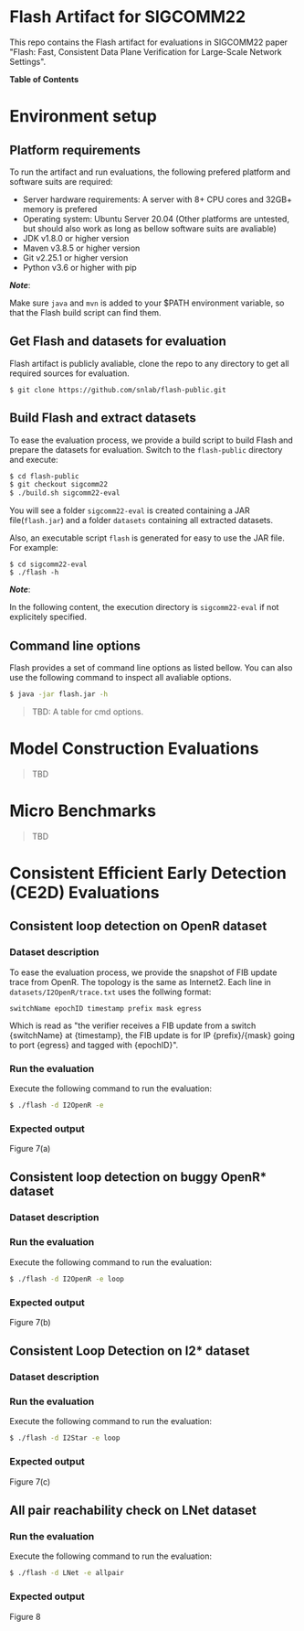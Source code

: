 # Flash Artifact for SIGCOMM22 <!-- omit in toc -->

This repo contains the Flash artifact for evaluations in SIGCOMM22 paper "Flash: Fast, Consistent Data Plane Verification for Large-Scale Network Settings".

**Table of Contents**

# Environment setup
## Platform requirements
To run the artifact and run evaluations, the following prefered platform and software suits are required:
* Server hardware requirements: A server with 8+ CPU cores and 32GB+ memory is prefered
* Operating system: Ubuntu Server 20.04 (Other platforms are untested, but should also work as long as bellow software suits are avaliable)
* JDK v1.8.0 or higher version
* Maven v3.8.5 or higher version
* Git v2.25.1 or higher version
* Python v3.6 or higher with pip

***Note***:

Make sure `java` and `mvn` is added to your $PATH environment variable, so that the Flash build script can find them.
  
## Get Flash and datasets for evaluation
Flash artifact is publicly avaliable, clone the repo to any directory to get all required sources for evaluation.
```
$ git clone https://github.com/snlab/flash-public.git
```

## Build Flash and extract datasets
To ease the evaluation process, we provide a build script to build Flash and prepare the datasets for evaluation. Switch to the `flash-public` directory and execute:
```bash
$ cd flash-public
$ git checkout sigcomm22
$ ./build.sh sigcomm22-eval
```
You will see a folder `sigcomm22-eval` is created containing a JAR file(`flash.jar`) and a folder `datasets` containing all extracted datasets. 

Also, an executable script `flash` is generated for easy to use the JAR file. For example:
```
$ cd sigcomm22-eval
$ ./flash -h
```
***Note***:

In the following content, the execution directory is `sigcomm22-eval` if not explicitely specified.

## Command line options
Flash provides a set of command line options as listed bellow. You can also use the following command to inspect all avaliable options.
```bash
$ java -jar flash.jar -h
```

> TBD: A table for cmd options.

# Model Construction Evaluations
> TBD

# Micro Benchmarks
> TBD

# Consistent Efficient Early Detection (CE2D) Evaluations
## Consistent loop detection on OpenR dataset
### Dataset description
To ease the evaluation process, we provide the snapshot of FIB update trace from OpenR. The topology is the same as Internet2.
Each line in `datasets/I2OpenR/trace.txt` uses the follwing format:
```
switchName epochID timestamp prefix mask egress
```
Which is read as "the verifier receives a FIB update from a switch {switchName} at {timestamp}, the FIB update is for IP {prefix}/{mask} going to port {egress} and tagged with {epochID}".

### Run the evaluation
Execute the following command to run the evaluation:
```bash
$ ./flash -d I2OpenR -e
```
### Expected output
Figure 7(a)

## Consistent loop detection on buggy OpenR* dataset
### Dataset description

### Run the evaluation
Execute the following command to run the evaluation:
```bash
$ ./flash -d I2OpenR -e loop
```
### Expected output
Figure 7(b)

## Consistent Loop Detection on I2* dataset
### Dataset description

### Run the evaluation
Execute the following command to run the evaluation:
```bash
$ ./flash -d I2Star -e loop
```
### Expected output
Figure 7(c)

## All pair reachability check on LNet dataset
### Run the evaluation
Execute the following command to run the evaluation:
```bash
$ ./flash -d LNet -e allpair
```
### Expected output
Figure 8